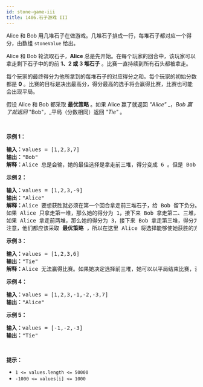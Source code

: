 ```yaml
---
id: stone-game-iii
title: 1406.石子游戏 III
---
```

Alice 和 Bob 用几堆石子在做游戏。几堆石子排成一行，每堆石子都对应一个得分，由数组 <code>stoneValue</code> 给出。

Alice 和 Bob 轮流取石子，**Alice** 总是先开始。在每个玩家的回合中，该玩家可以拿走剩下石子中的的前 **1、2 或 3 堆石子** 。比赛一直持续到所有石头都被拿走。

每个玩家的最终得分为他所拿到的每堆石子的对应得分之和。每个玩家的初始分数都是 **0** 。比赛的目标是决出最高分，得分最高的选手将会赢得比赛，比赛也可能会出现平局。

假设 Alice 和 Bob 都采取 **最优策略** 。如果 Alice 赢了就返回 _&#34;Alice&#34;_ _，_Bob 赢了就返回_ &#34;Bob&#34;，_平局（分数相同）返回 _&#34;Tie&#34;_ 。

 

**示例 1：**


<pre><strong>输入：</strong>values = [1,2,3,7]<br/><strong>输出：</strong>&#34;Bob&#34;<br/><strong>解释：</strong>Alice 总是会输，她的最佳选择是拿走前三堆，得分变成 6 。但是 Bob 的得分为 7，Bob 获胜。<br/></pre>

**示例 2：**


<pre><strong>输入：</strong>values = [1,2,3,-9]<br/><strong>输出：</strong>&#34;Alice&#34;<br/><strong>解释：</strong>Alice 要想获胜就必须在第一个回合拿走前三堆石子，给 Bob 留下负分。<br/>如果 Alice 只拿走第一堆，那么她的得分为 1，接下来 Bob 拿走第二、三堆，得分为 5 。之后 Alice 只能拿到分数 -9 的石子堆，输掉比赛。<br/>如果 Alice 拿走前两堆，那么她的得分为 3，接下来 Bob 拿走第三堆，得分为 3 。之后 Alice 只能拿到分数 -9 的石子堆，同样会输掉比赛。<br/>注意，他们都应该采取 <strong>最优策略 </strong>，所以在这里 Alice 将选择能够使她获胜的方案。</pre>

**示例 3：**


<pre><strong>输入：</strong>values = [1,2,3,6]<br/><strong>输出：</strong>&#34;Tie&#34;<br/><strong>解释：</strong>Alice 无法赢得比赛。如果她决定选择前三堆，她可以以平局结束比赛，否则她就会输。<br/></pre>

**示例 4：**


<pre><strong>输入：</strong>values = [1,2,3,-1,-2,-3,7]<br/><strong>输出：</strong>&#34;Alice&#34;<br/></pre>

**示例 5：**


<pre><strong>输入：</strong>values = [-1,-2,-3]<br/><strong>输出：</strong>&#34;Tie&#34;<br/></pre>

 

**提示：**


- <code>1 &lt;= values.length &lt;= 50000</code>
- <code>-1000 &lt;= values[i] &lt;= 1000</code>
